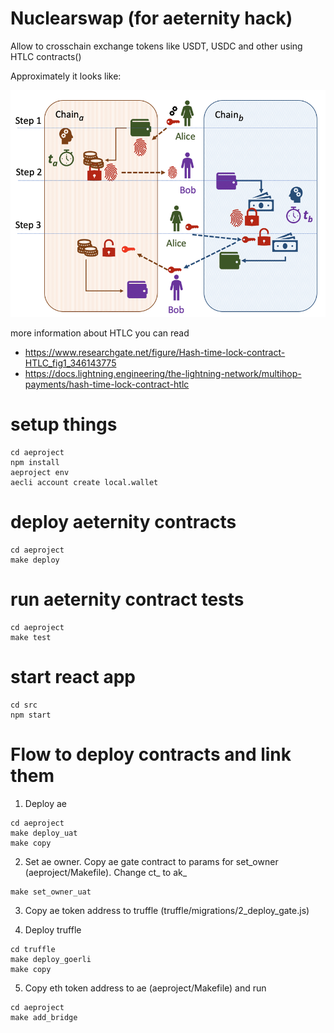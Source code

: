 # Nuclearswap (for aeternity hack)

Allow to crosschain exchange tokens like USDT, USDC and other using HTLC contracts()

Approximately it looks like:

![htlc flow](docs/htlc.png "Htlc")

more information about HTLC you can read

- https://www.researchgate.net/figure/Hash-time-lock-contract-HTLC_fig1_346143775
- https://docs.lightning.engineering/the-lightning-network/multihop-payments/hash-time-lock-contract-htlc

# setup things
```
cd aeproject
npm install
aeproject env
aecli account create local.wallet
```

# deploy aeternity contracts

```
cd aeproject
make deploy
```

# run aeternity contract tests

```
cd aeproject
make test
```

# start react app

```
cd src
npm start
```

# Flow to deploy contracts and link them

1. Deploy ae
```
cd aeproject
make deploy_uat
make copy
```

2. Set ae owner. Copy ae gate contract to params for set_owner (aeproject/Makefile). Change ct_ to ak_
```
make set_owner_uat
```

3. Copy ae token address to truffle (truffle/migrations/2_deploy_gate.js)

4. Deploy truffle
```
cd truffle
make deploy_goerli
make copy
```

5. Copy eth token address to ae (aeproject/Makefile) and run
```
cd aeproject
make add_bridge
```
